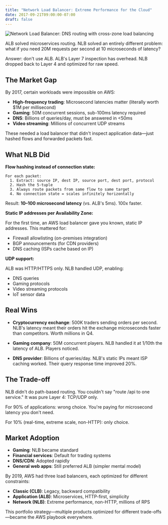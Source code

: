 ```yaml
---
title: "Network Load Balancer: Extreme Performance for the Cloud"
date: 2017-09-21T09:00:00-07:00
draft: false
---
```


![Network Load Balancer: DNS routing with cross-zone load balancing](/posts/aws-nlb-launch-2017/aws_nlb.png)

ALB solved microservices routing. NLB solved an entirely different problem: what if you need 20M requests per second at 10 microseconds of latency?

Answer: don't use ALB. ALB's Layer 7 inspection has overhead. NLB dropped back to Layer 4 and optimized for raw speed.

## The Market Gap

By 2017, certain workloads were impossible on AWS:
- **High-frequency trading**: Microsecond latencies matter (literally worth $1M per millisecond)
- **Gaming**: 50M concurrent sessions, sub-100ms latency required
- **DNS**: Billions of queries/day, must be answered in <50ms
- **Video streaming**: Millions of concurrent UDP streams

These needed a load balancer that didn't inspect application data—just hashed flows and forwarded packets fast.

## What NLB Did

**Flow hashing instead of connection state:**
```
For each packet:
  1. Extract: source IP, dest IP, source port, dest port, protocol
  2. Hash the 5-tuple
  3. Always route packets from same flow to same target
  4. No connection state = scales infinitely horizontally
```

Result: **10–100 microsecond latency** (vs. ALB's 5ms). 100x faster.

**Static IP addresses per Availability Zone:**

For the first time, an AWS load balancer gave you known, static IP addresses. This mattered for:
- Firewall allowlisting (on-premises integration)
- BGP announcements (for CDN providers)
- DNS caching (ISPs cache based on IP)

**UDP support:**

ALB was HTTP/HTTPS only. NLB handled UDP, enabling:
- DNS queries
- Gaming protocols
- Video streaming protocols
- IoT sensor data

## Real Wins

- **Cryptocurrency exchange**: 500K traders sending orders per second. NLB's latency meant their orders hit the exchange microseconds faster than competitors. Worth millions in Q4.

- **Gaming company**: 50M concurrent players. NLB handled it at 1/10th the latency of ALB. Players noticed.

- **DNS provider**: Billions of queries/day. NLB's static IPs meant ISP caching worked. Their query response time improved 20%.

## The Trade-off

NLB didn't do path-based routing. You couldn't say "route /api to one service." It was pure Layer 4: TCP/UDP only.

For 90% of applications: wrong choice. You're paying for microsecond latency you don't need.

For 10% (real-time, extreme scale, non-HTTP): only choice.

## Market Adoption

- **Gaming**: NLB became standard
- **Financial services**: Default for trading systems
- **DNS/CDN**: Adopted rapidly
- **General web apps**: Still preferred ALB (simpler mental model)

By 2019, AWS had three load balancers, each optimized for different constraints:
- **Classic (CLB)**: Legacy, backward compatibility
- **Application (ALB)**: Microservices, HTTP-first, simplicity
- **Network (NLB)**: Extreme performance, non-HTTP, millions of RPS

This portfolio strategy—multiple products optimized for different trade-offs—became the AWS playbook everywhere.

